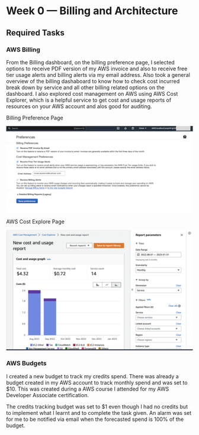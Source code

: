 # Week 0 — Billing and Architecture


## Required Tasks

### AWS Billing
From the Billing dashboard, on the billing preference page, I selected options to receive PDF version of my AWS invoice and also to receive 
free tier usage alerts and billing alerts via my email address. Also took a general overview of the billing dashaboard to know how to check cost incurred break down by service and all other billing related options on the dashboard. I also explored cost management on AWS using AWS Cost Explorer, which is a helpful service to get cost and usage reports of resources on your AWS account and alos good for auditing.

Billing Preference Page

![](assets/aws-billing-preference.png)

AWS Cost Explore Page

![](assets/aws-cost-explorer.png)



### AWS Budgets
I created a new budget to track my credits spend. There was already a budget created in my AWS account to track monthly spend and was set
to $10. This was created during a AWS course I attended for my AWS Developer Associate certification.

The credits tracking budget was set to $1 even though I had no credits but to implement what I learnt and to complete the task given. An alarm was set for me to be notified via email when the forecasted spend is 100% of the budget.
